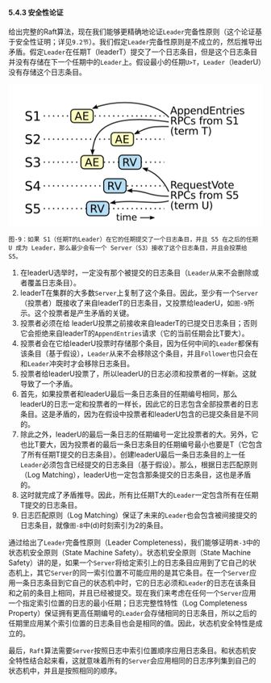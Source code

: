 #### 5.4.3 安全性论证

给出完整的Raft算法，现在我们能够更精确地论证`Leader`完备性原则（这个论证基于安全性证明；详见`9.2节`）。我们假定`Leader`完备性原则是不成立的，然后推导出矛盾。假定`Leader`在任期T（leaderT）提交了一个日志条目，但是这个日志条目并没有存储在下一个任期中的`Leader`上。假设最小的任期`U>T`，`Leader`（leaderU）没有存储这个日志条目。

![](/assets/Figure-9-Leader-eltection.png)

`图-9：如果 S1（任期T的Leader）在它的任期提交了一个日志条目，并且 S5 在之后的任期 U 成为 Leader，那么最少会有一个 Server（S3）接收了这个日志条目，并且会投票给 S5。`

1. 在leaderU选举时，一定没有那个被提交的日志条目（`Leader`从来不会删除或者覆盖日志条目）。
2. leaderT在集群的大多数`Server`上复制了这个条目。因此，至少有一个`Server`（投票者）既接收了来自leaderT的日志条目，又投票给leaderU，如`图-9`所示。这个投票者是产生矛盾的关键。
3. 投票者必须在给 leaderU投票之前接收来自leaderT的已提交日志条目；否则它会拒绝来自leaderT的`AppendEntries`请求（它的当前任期会比T要大）。
4. 投票者会在它给leaderU投票时存储那个条目，因为任何中间的`Leader`都保有该条目（基于假设），`Leader`从来不会移除这个条目，并且`Follower`也只会在和`Leader`冲突时才会移除日志条目。
5. 投票者给leaderU投票了，所以leaderU的日志必须和投票者的一样新。这就导致了一个矛盾。
6. 首先，如果投票者和leaderU最后一条日志条目的任期编号相同，那么leaderU的日志一定和投票者的一样长，因此它的日志包含全部投票者的日志条目。这是矛盾的，因为在假设中投票者和leaderU包含的已提交条目是不同的。
7. 除此之外，leaderU的最后一条日志的任期编号一定比投票者的大。另外，它也比T要大，因为投票者的最后一条日志条目的任期编号最小也要是T（它包含了所有任期T提交的日志条目）。创建leaderU最后一条日志条目的上一任`Leader`必须包含已经提交的日志条目（基于假设）。那么，根据日志匹配原则（Log Matching），leaderU也一定包含那条提交的日志条目，这也是矛盾的。
8. 这时就完成了矛盾推导。因此，所有比任期T大的`Leader`一定包含所有在任期T提交的日志条目。
9. 日志匹配原则（Log Matching）保证了未来的`Leader`也会包含被间接提交的日志条目，就像`图-8`中\(d\)时刻索引为2的条目。

通过给出了`Leader`完备性原则（Leader Completeness\)，我们能够证明`表-3`中的状态机安全原则（State Machine Safety）。状态机安全原则（State Machine Safety）讲的是，如果一个`Server`将给定索引上的日志条目应用到了它自己的状态机上，其它`Server`的同一索引位置不可能应用的是其它条目。在一个`Server`应用一条日志条目到它自己的状态机中时，它的日志必须和`Leader`的日志在该条目和之前的条目上相同，并且已经被提交。现在我们来考虑在任何一个`Server`应用一个指定索引位置的日志的最小任期；日志完整性特性（Log Completeness Property）保证拥有更高任期编号的`Leader`会存储相同的日志条目，所以之后的任期里应用某个索引位置的日志条目也会是相同的值。因此，状态机安全特性是成立的。

最后，`Raft`算法需要`Server`按照日志中索引位置顺序应用日志条目。和状态机安全特性结合起来看，这就意味着所有的`Server`会应用相同的日志序列集到自己的状态机中，并且是按照相同的顺序。

